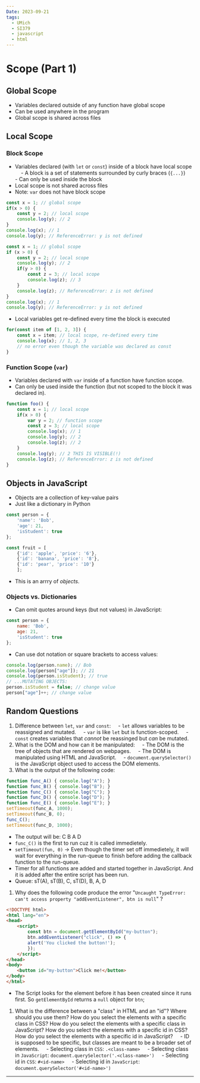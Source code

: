 ```yaml
---
Date: 2023-09-21
tags:
  - UMich
  - SI379
  - javascript
  - html
---
```

# Scope (Part 1)
## Global Scope
- Variables declared outside of any function have global scope
- Can be used anywhere in the program
- Global scope is shared across files
## Local Scope
### Block Scope
- Variables declared (with `let` or `const`) inside of a block have local scope
    - A block is a set of statements surrounded by curly braces (`{...}`)
    - Can only be used inside the block
- Local scope is not shared across files
- Note: `var` does not have block scope
```javascript
const x = 1; // global scope
if(x > 0) {
    const y = 2; // local scope
    console.log(y); // 2
}
console.log(x); // 1
console.log(y); // ReferenceError: y is not defined
```
```javascript
const x = 1; // global scope
if (x > 0) {
    const y = 2; // local scope
    console.log(y); // 2
    if(y > 0) {
        const z = 3; // local scope
        console.log(z); // 3
    }
    console.log(z); // ReferenceError: z is not defined
}
console.log(x); // 1
console.log(y); // ReferenceError: y is not defined
```
- Local variables get re-defined every time the block is executed
```javascript
for(const item of [1, 2, 3]) {
    const x = item; // local scope, re-defined every time
    console.log(x); // 1, 2, 3
    // no error even though the variable was declared as const
}
```
### Function Scope (`var`)
- Variables declared with `var` inside of a function have function scope.
- Can only be used inside the function (but not scoped to the block it was declared in).
```javascript
function foo() {
    const x = 1; // local scope
    if(x > 0) {
        var y = 2; // function scope
        const z = 3; // local scope
        console.log(x); // 1
        console.log(y); // 2
        console.log(z); // 2
    }
    console.log(y); // 2 THIS IS VISIBLE(!)
    console.log(z); // ReferenceError: z is not defined
}
```
## Objects in JavaScript
- Objects are a collection of key-value pairs
- Just like a dictionary in Python
```javascript
const person = {
    'name': 'Bob',
    'age': 21,
    'isStudent': true
};
```
```javascript
const fruit = [
    {'id': 'apple', 'price': '6'},
    {'id': 'banana', 'price': '8'},
    {'id': 'pear', 'price': '10'}
    ];
```
- This is an arrry of *objects*.
### Objects vs. Dictionaries
- Can omit quotes around keys (but not values) in JavaScript:
```javascript
const person = {
	name: 'Bob',
	age: 21,
	'isStudent': true
};
```
- Can use dot notation or square brackets to access values:
```javascript
console.log(person.name); // Bob
console.log(person["age"]); // 21
console.log(person.isStudent); // true
// ...MUTATING OBJECTS:
person.isStudent = false; // change value
person["age"]++; // change value
```
## Random Questions
1. Difference between `let`, `var` and `const`:
    - `let` allows variables to be reassigned and mutated.
    - `var` is like `let` but is function-scoped.
    - `const` creates variables that *cannot* be reassinged but *can* be mutated.
2. What is the DOM and how can it be manipulated:
    - The DOM is the tree of objects that are rendered on webpages.
    - The DOM is manipulated using HTML and JavaScript.
    - `document.querySelector()` is the JavaScript object used to access the DOM elements.
3. What is the output of the following code:
```javascript
function func_A() { console.log("A"); }
function func_B() { console.log("B"); }
function func_C() { console.log("C"); }
function func_D() { console.log("D"); }
function func_E() { console.log("E"); }
setTimeout(func_A, 1000);
setTimeout(func_B, 0);
func_C();
setTimeout(func_D, 1000);
```
- The output will be:
	C
	B
	A
	D
- `func_C()` is the first to run cuz it is called immedietely.
- `setTimeout(fun, 0)` -> Even though the timer set off immedietely, it will wait for everything in the run-queue to finish before adding the callback function to the run-queue.
- Timer for all functions are added and started together in JavaScript. And it is added after the entire script has been run.
- Queue: sT(A), sT(B), C, sT(D), B, A, D
1. Why does the following code produce the error "`Uncaught TypeError: can't access property "addEventListener", btn is null`" ?
```html
<!DOCTYPE html>
<html lang="en">
<head>
	<script>
		const btn = document.getElementById("my-button");
		btn.addEventListener("click", () => {
		alert('You clicked the button!');
		});
	</script>
</head>
<body>
	<button id="my-button">Click me!</button>
</body>
</html>
```
- The Script looks for the element before it has been created since it runs first. So `getElementById` returns a `null` object for `btn`;
1. What is the difference between a "class" in HTML and an "id"? Where should you use them? How do you select the elements with a specific class in CSS? How do you select the elements with a specific class in JavaScript? How do you select the elements with a specific id in CSS? How do you select the elements with a specific id in JavaScript?
    - ID is supposed to be specific, but classes are meant to be a broader set of elements.
    - Selecting class in `CSS`: `.<class-name>`
    - Selecting class in `JavaScript`: `document.querySelector('.<class-name>')`
    - Selecting id in `CSS`: `#<id-name>`
    - Selecting id in `JavaScript`: `document.querySelector('#<id-name>')`
---